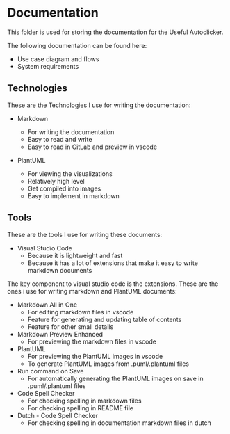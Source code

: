 # Documentation

This folder is used for storing the documentation for the Useful Autoclicker.

The following documentation can be found here:

- Use case diagram and flows
- System requirements

## Technologies

These are the Technologies I use for writing the documentation:

- Markdown

  - For writing the documentation
  - Easy to read and write
  - Easy to read in GitLab and preview in vscode

- PlantUML
  - For viewing the visualizations
  - Relatively high level
  - Get compiled into images
  - Easy to implement in markdown

## Tools

These are the tools I use for writing these documents:

- Visual Studio Code
  - Because it is lightweight and fast
  - Because it has a lot of extensions that make it easy to write markdown documents

The key component to visual studio code is the extensions. These are the ones i use for writing markdown and PlantUML documents:

- Markdown All in One
  - For editing markdown files in vscode
  - Feature for generating and updating table of contents
  - Feature for other small details
- Markdown Preview Enhanced
  - For previewing the markdown files in vscode
- PlantUML
  - For previewing the PlantUML images in vscode
  - To generate PlantUML images from .puml/.plantuml files
- Run command on Save
  - For automatically generating the PlantUML images on save in .puml/.plantuml files
- Code Spell Checker
  - For checking spelling in markdown files
  - For checking spelling in README file
- Dutch - Code Spell Checker
  - For checking spelling in documentation markdown files in dutch
